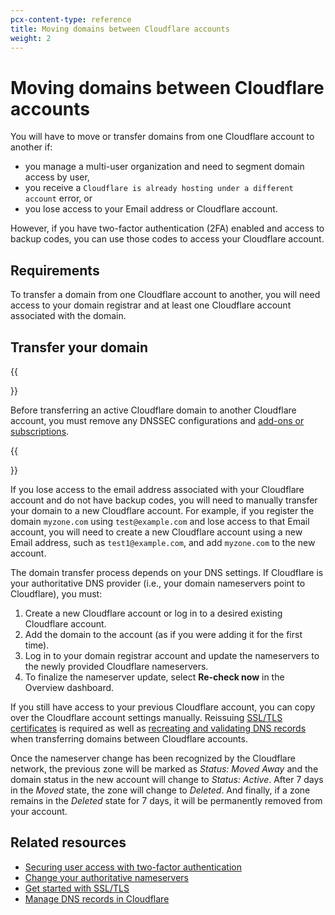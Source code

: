 ```yaml
---
pcx-content-type: reference
title: Moving domains between Cloudflare accounts
weight: 2
---
```


# Moving domains between Cloudflare accounts

You will have to move or transfer domains from one Cloudflare account to another if:

* you manage a multi-user organization and need to segment domain access by user,
* you receive a `Cloudflare is already hosting under a different account` error, or
* you lose access to your Email address or Cloudflare account.

However, if you have two-factor authentication (2FA) enabled and access to backup codes, you can use those codes to access your Cloudflare account.

## Requirements

To transfer a domain from one Cloudflare account to another, you will need access to your domain registrar and at least one Cloudflare account associated with the domain.

## Transfer your domain

{{<Aside type="warning">}}

Before transferring an active Cloudflare domain to another Cloudflare account, you must remove any DNSSEC configurations and [add-ons or subscriptions](/fundamentals/account-and-billing/account-maintenance/cancel-subscription/).

{{</Aside>}}

If you lose access to the email address associated with your Cloudflare account and do not have backup codes, you will need to manually transfer your domain to a new Cloudflare account. For example, if you register the domain `myzone.com` using `test@example.com` and lose access to that Email account, you will need to create a new Cloudflare account using a new Email address, such as `test1@example.com`, and add `myzone.com` to the new account.

The domain transfer process depends on your DNS settings. If Cloudflare is your authoritative DNS provider (i.e., your domain nameservers point to Cloudflare), you must:

1. Create a new Cloudflare account or log in to a desired existing Cloudflare account.
2. Add the domain to the account (as if you were adding it for the first time).
3. Log in to your domain registrar account and update the nameservers to the newly provided Cloudflare nameservers.
4. To finalize the nameserver update, select **Re-check now** in the Overview dashboard.

If you still have access to your previous Cloudflare account, you can copy over the Cloudflare account settings manually. Reissuing [SSL/TLS certificates](https://developers.cloudflare.com/ssl/edge-certificates) is required as well as [recreating and validating DNS records](https://developers.cloudflare.com/dns/manage-dns-records/how-to/create-dns-records) when transferring domains between Cloudflare accounts.

Once the nameserver change has been recognized by the Cloudflare network, the previous zone will be marked as _Status: Moved Away_ and the domain status in the new account will change to _Status: Active_. After 7 days in the _Moved_ state, the zone will change to _Deleted_. And finally, if a zone remains in the _Deleted_ state for 7 days, it will be permanently removed from your account.

## Related resources

* [Securing user access with two-factor authentication](https://support.cloudflare.com/hc/en-us/articles/200167906-Securing-user-access-with-two-factor-authentication-2FA-)
* [Change your authoritative nameservers](/dns/zone-setups/full-setup/setup/)
* [Get started with SSL/TLS](/ssl/get-started/)
* [Manage DNS records in Cloudflare](/dns/manage-dns-records/how-to/create-dns-records/)

